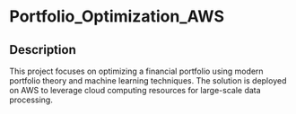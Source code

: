 # Portfolio_Optimization_AWS

## Description
This project focuses on optimizing a financial portfolio using modern portfolio theory and machine learning techniques. The solution is deployed on AWS to leverage cloud computing resources for large-scale data processing.
